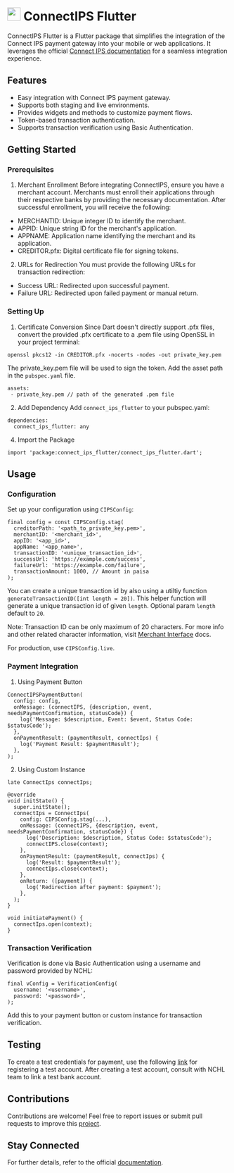 # <img src="https://github.com/user-attachments/assets/8affc63a-a450-4570-877c-a4e245962c8d" width="30">  ConnectIPS Flutter

ConnectIPS Flutter is a Flutter package that simplifies the integration of the Connect IPS payment gateway into your mobile or web applications. It leverages the official [Connect IPS documentation](https://npidoc.connectips.com/docs/category/2-connectips-gateway) for a seamless integration experience.

## Features
- Easy integration with Connect IPS payment gateway.
- Supports both staging and live environments.
- Provides widgets and methods to customize payment flows.
- Token-based transaction authentication.
- Supports transaction verification using Basic Authentication.

## Getting Started

### Prerequisites

1. Merchant Enrollment
Before integrating ConnectIPS, ensure you have a merchant account. Merchants must enroll their applications through their respective banks by providing the necessary documentation. After successful enrollment, you will receive the following:

- MERCHANTID: Unique integer ID to identify the merchant.
- APPID: Unique string ID for the merchant's application.
- APPNAME: Application name identifying the merchant and its application.
- CREDITOR.pfx: Digital certificate file for signing tokens.

2. URLs for Redirection
You must provide the following URLs for transaction redirection:

- Success URL: Redirected upon successful payment.
- Failure URL: Redirected upon failed payment or manual return.

### Setting Up
1. Certificate Conversion
Since Dart doesn't directly support .pfx files, convert the provided .pfx certificate to a .pem file using OpenSSL in your project terminal:

```
openssl pkcs12 -in CREDITOR.pfx -nocerts -nodes -out private_key.pem
```

The private_key.pem file will be used to sign the token. Add the asset path in the `pubspec.yaml` file.

```
assets:
 - private_key.pem // path of the generated .pem file
```

2. Add Dependency
Add `connect_ips_flutter` to your pubspec.yaml:

```
dependencies:
  connect_ips_flutter: any
```

4. Import the Package

```import 'package:connect_ips_flutter/connect_ips_flutter.dart';```

## Usage

### Configuration
Set up your configuration using `CIPSConfig`:

```
final config = const CIPSConfig.stag(
  creditorPath: '<path_to_private_key.pem>',
  merchantID: '<merchant_id>',
  appID: '<app_id>',
  appName: '<app_name>',
  transactionID: '<unique_transaction_id>',
  successUrl: 'https://example.com/success',
  failureUrl: 'https://example.com/failure',
  transactionAmount: 1000, // Amount in paisa
);
```

You can create a unique transaction id by also using a utiltiy function `generateTransactionID([int length = 20])`. This helper function will generate a unique transaction id of given `length`. Optional param `length` default to `20`. 

Note: Transaction ID can be only maximum of 20 characters. For more info and other related character information, visit [Merchant Interface](https://npidoc.connectips.com/docs/connectIPS-Gateway/merchant-interface) docs.

For production, use `CIPSConfig.live`.

### Payment Integration

1. Using Payment Button

```
ConnectIPSPaymentButton(
  config: config,
  onMessage: (connectIPS, {description, event, needsPaymentConfirmation, statusCode}) {
    log('Message: $description, Event: $event, Status Code: $statusCode');
  },
  onPaymentResult: (paymentResult, connectIps) {
    log('Payment Result: $paymentResult');
  },
);
```

2. Using Custom Instance

```
late ConnectIps connectIps;

@override
void initState() {
  super.initState();
  connectIps = ConnectIps(
    config: CIPSConfig.stag(...),
    onMessage: (connectIPS, {description, event, needsPaymentConfirmation, statusCode}) {
      log('Description: $description, Status Code: $statusCode');
      connectIPS.close(context);
    },
    onPaymentResult: (paymentResult, connectIps) {
      log('Result: $paymentResult');
      connectIps.close(context);
    },
    onReturn: ([payment]) {
      log('Redirection after payment: $payment');
    },
  );
}

void initiatePayment() {
  connectIps.open(context);
}

```

### Transaction Verification
Verification is done via Basic Authentication using a username and password provided by NCHL:

```
final vConfig = VerificationConfig(
  username: '<username>',
  password: '<password>',
);
```

Add this to your payment button or custom instance for transaction verification.

## Testing
To create a test credentials for payment, use the following [link](https://uat.connectips.com:7443/) for registering a test account. After creating a test account, consult with NCHL team to link a test bank account.

## Contributions
Contributions are welcome!
Feel free to report issues or submit pull requests to improve this [project](https://github.com/Ashwin1002/ConnectIPS-Flutter/issues).

## Stay Connected
For further details, refer to the official [documentation](https://npidoc.connectips.com/docs/category/2-connectips-gateway).
